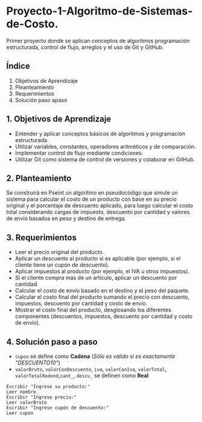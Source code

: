 # Proyecto-1-Algoritmo-de-Sistemas-de-Costo.
Primer proyecto donde se aplican conceptos de algoritmos programación estructurada, control de flujo, arreglos y el uso de Git y GitHub.

## Índice
1. Objetivos de Aprendizaje
2. Pleanteamiento
3. Requerimientos
4. Solución paso apaso

## 1. Objetivos de Aprendizaje
- Entender y aplicar conceptos básicos de algoritmos y programación estructurada.
- Utilizar variables, constantes, operadores aritméticos y de comparación.
- Implementar control de flujo mediante condiciones.
- Utilizar Git como sistema de control de versiones y colaborar en GitHub.

## 2. Planteamiento
Se construirá en Pseint un algoritmo en pseudocódigo que simule un sistema para calcular el costo de un producto con base en su precio original y el porcentaje de descuento aplicado, para luego calcular el costo total considerando cargas de impuesto, descuento por cantidad y valores de envío basados en peso y destino de entrega.

## 3. Requerimientos
- Leer el precio original del producto.
- Aplicar un descuento al producto si es aplicable (por ejemplo, si el cliente tiene un cupón de descuento).
- Aplicar impuestos al producto (por ejemplo, el IVA u otros impuestos).
- Si el cliente compra más de un artículo, aplicar un descuento por cantidad.
- Calcular el costo de envío basado en el destino y el peso del paquete.
- Calcular el costo final del producto sumando el precio con descuento, impuestos, descuento por cantidad y costo de envío.
- Mostrar el costo final del producto, desglosando los diferentes componentes (descuentos, impuestos, descuento por cantidad y costo de envío).

## 4. Solución paso a paso
- `cupon` se define como **Cadena** (_Sólo es válido si es exactamente "DESCUENTO10"_)
- `valorBruto`, `valorConDescuento`, `iva`, `valorConIva`, `valorTotal`, `valorTotalRedond`,`cant_`, `descu_` se definen como **Real**

```psc
Escribir "Ingrese su producto:"
Leer nombre_
Escribir "Ingrese precio:"
Leer valorBruto
Escribir "Ingrese cupón de descuento:"
Leer cupon
```
